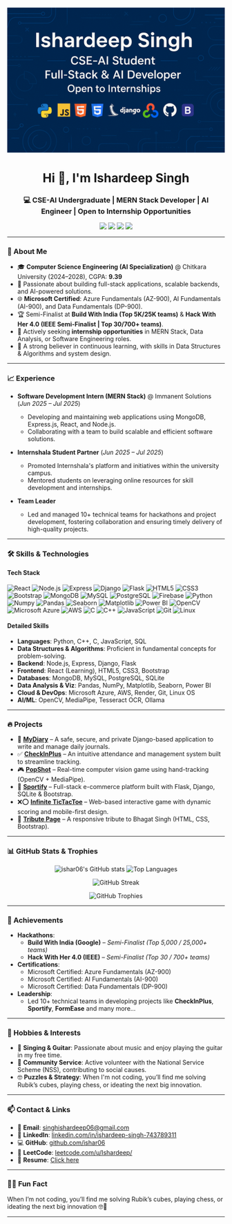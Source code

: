 <p align="center">
  <img src="https://github.com/ishar06/ishar06/blob/main/profileBanner.png" alt="Ishardeep Singh Banner" />
</p>

<h1 align="center">Hi 👋, I'm Ishardeep Singh</h1>
<h3 align="center">💻 CSE-AI Undergraduate | MERN Stack Developer | AI Engineer | Open to Internship Opportunities</h3>

<p align="center">
  <a href="mailto:singhishardeep06@gmail.com"><img src="https://img.shields.io/badge/Email-D14836?style=for-the-badge&logo=gmail&logoColor=white"/></a>
  <a href="https://www.linkedin.com/in/ishardeep-singh-743789311/"><img src="https://img.shields.io/badge/LinkedIn-0077B5?style=for-the-badge&logo=linkedin&logoColor=white"/></a>
  <a href="https://github.com/ishar06"><img src="https://img.shields.io/badge/GitHub-100000?style=for-the-badge&logo=github&logoColor=white"/></a>
  <a href="https://leetcode.com/u/Ishardeep/"><img src="https://img.shields.io/badge/LeetCode-000000?style=for-the-badge&logo=leetcode&logoColor=white"/></a>
</p>

---

### 💼 About Me

- 🎓 **Computer Science Engineering (AI Specialization)** @ Chitkara University (2024–2028), CGPA: **9.39**
- 🚀 Passionate about building full-stack applications, scalable backends, and AI-powered solutions.
- 🌐 **Microsoft Certified**: Azure Fundamentals (AZ-900), AI Fundamentals (AI-900), and Data Fundamentals (DP-900).
- 🏆 Semi-Finalist at **Build With India (Top 5K/25K teams)** & **Hack With Her 4.0 (IEEE Semi-Finalist | Top 30/700+ teams)**.
- 🤝 Actively seeking **internship opportunities** in MERN Stack, Data Analysis, or Software Engineering roles.
- 🧠 A strong believer in continuous learning, with skills in Data Structures & Algorithms and system design.

---

### 📈 Experience

- **Software Development Intern (MERN Stack)** @ Immanent Solutions (_Jun 2025 – Jul 2025_)
  - Developing and maintaining web applications using MongoDB, Express.js, React, and Node.js.
  - Collaborating with a team to build scalable and efficient software solutions.

- **Internshala Student Partner** (_Jun 2025 – Jul 2025_)
  - Promoted Internshala's platform and initiatives within the university campus.
  - Mentored students on leveraging online resources for skill development and internships.

- **Team Leader**
  - Led and managed 10+ technical teams for hackathons and project development, fostering collaboration and ensuring timely delivery of high-quality projects.

---

### 🛠️ Skills & Technologies

#### Tech Stack

<p align="left">
  <img src="https://cdn.jsdelivr.net/gh/devicons/devicon/icons/react/react-original.svg" width="40" alt="React" title="React"/>
  <img src="https://cdn.jsdelivr.net/gh/devicons/devicon/icons/nodejs/nodejs-original.svg" width="40" alt="Node.js" title="Node.js"/>
  <img src="https://cdn.jsdelivr.net/gh/devicons/devicon/icons/express/express-original.svg" width="40" alt="Express" title="Express"/>
  <img src="https://cdn.jsdelivr.net/gh/devicons/devicon/icons/django/django-plain.svg" width="40" alt="Django" title="Django"/>
  <img src="https://cdn.jsdelivr.net/gh/devicons/devicon/icons/flask/flask-original.svg" width="40" alt="Flask" title="Flask"/>
  <img src="https://cdn.jsdelivr.net/gh/devicons/devicon/icons/html5/html5-original.svg" width="40" alt="HTML5" title="HTML5"/>
  <img src="https://cdn.jsdelivr.net/gh/devicons/devicon/icons/css3/css3-original.svg" width="40" alt="CSS3" title="CSS3"/>
  <img src="https://cdn.jsdelivr.net/gh/devicons/devicon/icons/bootstrap/bootstrap-original.svg" width="40" alt="Bootstrap" title="Bootstrap"/>
  <img src="https://cdn.jsdelivr.net/gh/devicons/devicon/icons/mongodb/mongodb-original.svg" width="40" alt="MongoDB" title="MongoDB"/>
  <img src="https://cdn.jsdelivr.net/gh/devicons/devicon/icons/mysql/mysql-original.svg" width="40" alt="MySQL" title="MySQL"/>
  <img src="https://cdn.jsdelivr.net/gh/devicons/devicon/icons/postgresql/postgresql-original.svg" width="40" alt="PostgreSQL" title="PostgreSQL"/>
  <img src="https://cdn.jsdelivr.net/gh/devicons/devicon/icons/firebase/firebase-plain.svg" width="40" alt="Firebase" title="Firebase"/>
  <img src="https://cdn.jsdelivr.net/gh/devicons/devicon/icons/python/python-original.svg" width="40" alt="Python" title="Python"/>
  <img src="https://cdn.jsdelivr.net/gh/devicons/devicon/icons/numpy/numpy-original.svg" width="40" alt="Numpy" title="Numpy"/>
  <img src="https://cdn.jsdelivr.net/gh/devicons/devicon/icons/pandas/pandas-original.svg" width="40" alt="Pandas" title="Pandas"/>
  <img src="https://user-images.githubusercontent.com/315810/92159303-30d41100-edfb-11ea-8107-1c5352202571.png" width="40" alt="Seaborn" title="Seaborn"/>
  <img src="https://cdn.jsdelivr.net/gh/devicons/devicon/icons/matplotlib/matplotlib-original.svg" width="40" alt="Matplotlib" title="Matplotlib"/>
  <img src="https://upload.wikimedia.org/wikipedia/commons/thumb/c/cf/New_Power_BI_Logo.svg/2048px-New_Power_BI_Logo.svg.png" width="40" alt="Power BI" title="Power BI"/>
  <img src="https://www.vectorlogo.zone/logos/opencv/opencv-icon.svg" width="40" alt="OpenCV" title="OpenCV"/>
  <img src="https://cdn.jsdelivr.net/gh/devicons/devicon/icons/azure/azure-original.svg" width="40" alt="Microsoft Azure" title="Microsoft Azure"/>
  <img src="https://upload.wikimedia.org/wikipedia/commons/thumb/9/93/Amazon_Web_Services_Logo.svg/1024px-Amazon_Web_Services_Logo.svg.png" width="40" alt="AWS" title="AWS"/>
  <img src="https://upload.wikimedia.org/wikipedia/commons/1/19/C_Logo.png" width="40" alt="C" title="C"/>
  <img src="https://cdn.jsdelivr.net/gh/devicons/devicon/icons/cplusplus/cplusplus-original.svg" width="40" alt="C++" title="C++"/>
  <img src="https://cdn.jsdelivr.net/gh/devicons/devicon/icons/javascript/javascript-original.svg" width="40" alt="JavaScript" title="JavaScript"/>
  <img src="https://cdn.jsdelivr.net/gh/devicons/devicon/icons/git/git-original.svg" width="40" alt="Git" title="Git"/>
  <img src="https://cdn.jsdelivr.net/gh/devicons/devicon/icons/linux/linux-original.svg" width="40" alt="Linux" title="Linux"/>
</p>

#### Detailed Skills

- **Languages**: Python, C++, C, JavaScript, SQL
- **Data Structures & Algorithms**: Proficient in fundamental concepts for problem-solving.
- **Backend**: Node.js, Express, Django, Flask
- **Frontend**: React (Learning), HTML5, CSS3, Bootstrap
- **Databases**: MongoDB, MySQL, PostgreSQL, SQLite
- **Data Analysis & Viz**: Pandas, NumPy, Matplotlib, Seaborn, Power BI
- **Cloud & DevOps**: Microsoft Azure, AWS, Render, Git, Linux OS
- **AI/ML**: OpenCV, MediaPipe, Tesseract OCR, Ollama

---

### 🔥 Projects

- 📖 **[MyDiary](https://github.com/ishar06/MyDiary)** – A safe, secure, and private Django-based application to write and manage daily journals.
- ✅ **[CheckInPlus](https://github.com/ishar06/CheckInPlus)** – An intuitive attendance and management system built to streamline tracking.
- 🎮 **[PopShot](https://github.com/ishar06/PopShot)** – Real-time computer vision game using hand-tracking (OpenCV + MediaPipe).
- 🛒 **[Sportify](https://github.com/ishar06/Sportify_EcommerceWebsite)** – Full-stack e-commerce platform built with Flask, Django, SQLite & Bootstrap.
- ❌⭕ **[Infinite TicTacToe](https://github.com/ishar06/TicTacToe)** – Web-based interactive game with dynamic scoring and mobile-first design.
- 📜 **[Tribute Page](https://github.com/ishar06/Tributepage)** – A responsive tribute to Bhagat Singh (HTML, CSS, Bootstrap).

---

### 📊 GitHub Stats & Trophies

<p align="center">
  <img src="https://github-readme-stats.vercel.app/api?username=ishar06&show_icons=true&theme=radical&count_private=true" alt="ishar06's GitHub stats" height="180"/>
  <img src="https://github-readme-stats.vercel.app/api/top-langs/?username=ishar06&layout=compact&theme=radical" alt="Top Languages" height="180"/>
</p>
<p align="center">
  <img src="https://github-readme-streak-stats.herokuapp.com/?user=ishar06&theme=radical" alt="GitHub Streak" />
</p>
<p align="center">
  <img src="https://github-profile-trophy.vercel.app/?username=ishar06&theme=radical&column=7" alt="GitHub Trophies" />
</p>

---

### 🏅 Achievements

- **Hackathons**:
  - **Build With India (Google)** – *Semi-Finalist (Top 5,000 / 25,000+ teams)*
  - **Hack With Her 4.0 (IEEE)** – *Semi-Finalist (Top 30 / 700+ teams)*
- **Certifications**:
  - Microsoft Certified: Azure Fundamentals (AZ-900)
  - Microsoft Certified: AI Fundamentals (AI-900)
  - Microsoft Certified: Data Fundamentals (DP-900)
- **Leadership**:
  - Led 10+ technical teams in developing projects like **CheckInPlus**, **Sportify**, **FormEase** and many more...

---

### 🎸 Hobbies & Interests

- 🎤 **Singing & Guitar**: Passionate about music and enjoy playing the guitar in my free time.
- 🤝 **Community Service**: Active volunteer with the National Service Scheme (NSS), contributing to social causes.
- 🤓 **Puzzles & Strategy**: When I'm not coding, you’ll find me solving Rubik’s cubes, playing chess, or ideating the next big innovation.

---

### 📫 Contact & Links

- 📧 **Email**: [singhishardeep06@gmail.com](mailto:singhishardeep06@gmail.com)
- 💼 **LinkedIn**: [linkedin.com/in/ishardeep-singh-743789311](https://www.linkedin.com/in/ishardeep-singh-743789311)
- 💻 **GitHub**: [github.com/ishar06](https://github.com/ishar06)
- 🧠 **LeetCode**: [leetcode.com/u/Ishardeep/](https://leetcode.com/u/Ishardeep/)
- 📄 **Resume**: [Click here](https://flowcv.com/resume/011rqq99oidt)

---

### 🙋‍♂️ Fun Fact
When I’m not coding, you’ll find me solving Rubik’s cubes, playing chess, or ideating the next big innovation 🤓🚀

---
